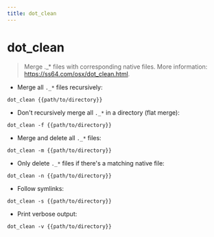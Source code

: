 ```yaml
---
title: dot_clean
---
```

# dot_clean

> Merge ._* files with corresponding native files.
> More information: <https://ss64.com/osx/dot_clean.html>.

- Merge all `._*` files recursively:

`dot_clean {{path/to/directory}}`

- Don't recursively merge all `._*` in a directory (flat merge):

`dot_clean -f {{path/to/directory}}`

- Merge and delete all `._*` files:

`dot_clean -m {{path/to/directory}}`

- Only delete `._*` files if there's a matching native file:

`dot_clean -n {{path/to/directory}}`

- Follow symlinks:

`dot_clean -s {{path/to/directory}}`

- Print verbose output:

`dot_clean -v {{path/to/directory}}`
